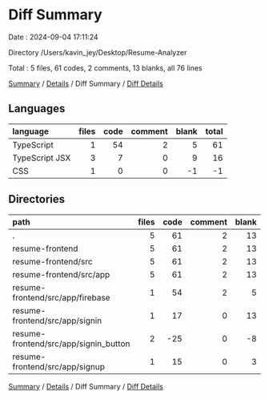 # Diff Summary

Date : 2024-09-04 17:11:24

Directory /Users/kavin_jey/Desktop/Resume-Analyzer

Total : 5 files,  61 codes, 2 comments, 13 blanks, all 76 lines

[Summary](results.md) / [Details](details.md) / Diff Summary / [Diff Details](diff-details.md)

## Languages
| language | files | code | comment | blank | total |
| :--- | ---: | ---: | ---: | ---: | ---: |
| TypeScript | 1 | 54 | 2 | 5 | 61 |
| TypeScript JSX | 3 | 7 | 0 | 9 | 16 |
| CSS | 1 | 0 | 0 | -1 | -1 |

## Directories
| path | files | code | comment | blank | total |
| :--- | ---: | ---: | ---: | ---: | ---: |
| . | 5 | 61 | 2 | 13 | 76 |
| resume-frontend | 5 | 61 | 2 | 13 | 76 |
| resume-frontend/src | 5 | 61 | 2 | 13 | 76 |
| resume-frontend/src/app | 5 | 61 | 2 | 13 | 76 |
| resume-frontend/src/app/firebase | 1 | 54 | 2 | 5 | 61 |
| resume-frontend/src/app/signin | 1 | 17 | 0 | 13 | 30 |
| resume-frontend/src/app/signin_button | 2 | -25 | 0 | -8 | -33 |
| resume-frontend/src/app/signup | 1 | 15 | 0 | 3 | 18 |

[Summary](results.md) / [Details](details.md) / Diff Summary / [Diff Details](diff-details.md)